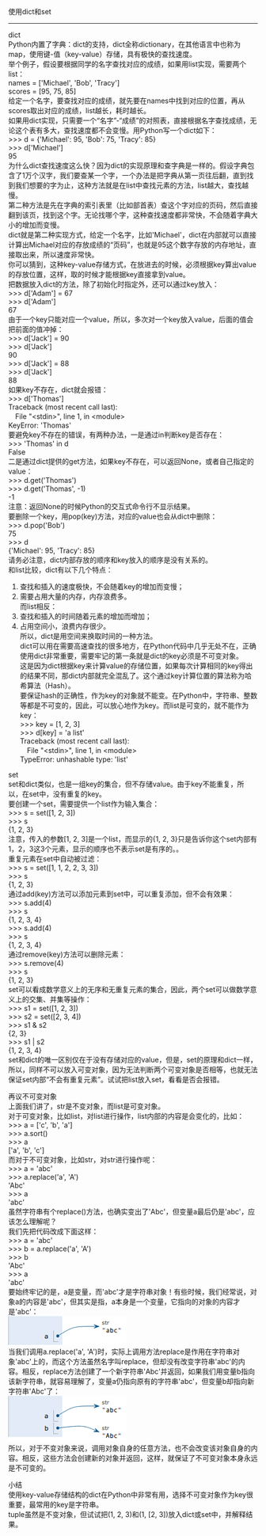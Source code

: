 使用dict和set  
________________________________________  
dict  
Python内置了字典：dict的支持，dict全称dictionary，在其他语言中也称为map，使用键-值（key-value）存储，具有极快的查找速度。  
举个例子，假设要根据同学的名字查找对应的成绩，如果用list实现，需要两个list：  
names = ['Michael', 'Bob', 'Tracy']  
scores = [95, 75, 85]  
给定一个名字，要查找对应的成绩，就先要在names中找到对应的位置，再从scores取出对应的成绩，list越长，耗时越长。  
如果用dict实现，只需要一个“名字”-“成绩”的对照表，直接根据名字查找成绩，无论这个表有多大，查找速度都不会变慢。用Python写一个dict如下：  
\>>> d = {'Michael': 95, 'Bob': 75, 'Tracy': 85}  
\>>> d['Michael']  
95  
为什么dict查找速度这么快？因为dict的实现原理和查字典是一样的。假设字典包含了1万个汉字，我们要查某一个字，一个办法是把字典从第一页往后翻，直到找到我们想要的字为止，这种方法就是在list中查找元素的方法，list越大，查找越慢。  
第二种方法是先在字典的索引表里（比如部首表）查这个字对应的页码，然后直接翻到该页，找到这个字。无论找哪个字，这种查找速度都非常快，不会随着字典大小的增加而变慢。  
dict就是第二种实现方式，给定一个名字，比如'Michael'，dict在内部就可以直接计算出Michael对应的存放成绩的“页码”，也就是95这个数字存放的内存地址，直接取出来，所以速度非常快。  
你可以猜到，这种key-value存储方式，在放进去的时候，必须根据key算出value的存放位置，这样，取的时候才能根据key直接拿到value。  
把数据放入dict的方法，除了初始化时指定外，还可以通过key放入：  
\>>> d['Adam'] = 67  
\>>> d['Adam']  
67  
由于一个key只能对应一个value，所以，多次对一个key放入value，后面的值会把前面的值冲掉：  
\>>> d['Jack'] = 90  
\>>> d['Jack']  
90  
\>>> d['Jack'] = 88  
\>>> d['Jack']  
88  
如果key不存在，dict就会报错：  
\>>> d['Thomas']  
Traceback (most recent call last):  
　File "\<stdin\>", line 1, in \<module\>  
KeyError: 'Thomas'  
要避免key不存在的错误，有两种办法，一是通过in判断key是否存在：  
\>>> 'Thomas' in d  
False  
二是通过dict提供的get方法，如果key不存在，可以返回None，或者自己指定的value：  
\>>> d.get('Thomas')  
\>>> d.get('Thomas', -1)  
-1  
注意：返回None的时候Python的交互式命令行不显示结果。  
要删除一个key，用pop(key)方法，对应的value也会从dict中删除：  
\>>> d.pop('Bob')  
75  
\>>> d  
{'Michael': 95, 'Tracy': 85}  
请务必注意，dict内部存放的顺序和key放入的顺序是没有关系的。  
和list比较，dict有以下几个特点：  
1.	查找和插入的速度极快，不会随着key的增加而变慢；  
2.	需要占用大量的内存，内存浪费多。  
而list相反：  
1.	查找和插入的时间随着元素的增加而增加；  
2.	占用空间小，浪费内存很少。  
所以，dict是用空间来换取时间的一种方法。  
dict可以用在需要高速查找的很多地方，在Python代码中几乎无处不在，正确使用dict非常重要，需要牢记的第一条就是dict的key必须是不可变对象。  
这是因为dict根据key来计算value的存储位置，如果每次计算相同的key得出的结果不同，那dict内部就完全混乱了。这个通过key计算位置的算法称为哈希算法（Hash）。  
要保证hash的正确性，作为key的对象就不能变。在Python中，字符串、整数等都是不可变的，因此，可以放心地作为key。而list是可变的，就不能作为key：  
\>>> key = [1, 2, 3]  
\>>> d[key] = 'a list'  
Traceback (most recent call last):  
　File "\<stdin\>", line 1, in \<module\>  
TypeError: unhashable type: 'list'  

set  
set和dict类似，也是一组key的集合，但不存储value。由于key不能重复，所以，在set中，没有重复的key。  
要创建一个set，需要提供一个list作为输入集合：  
\>>> s = set([1, 2, 3])  
\>>> s  
{1, 2, 3}  
注意，传入的参数[1, 2, 3]是一个list，而显示的{1, 2, 3}只是告诉你这个set内部有1，2，3这3个元素，显示的顺序也不表示set是有序的。。  
重复元素在set中自动被过滤：  
\>>> s = set([1, 1, 2, 2, 3, 3])  
\>>> s  
{1, 2, 3}  
通过add(key)方法可以添加元素到set中，可以重复添加，但不会有效果：  
\>>> s.add(4)  
\>>> s  
{1, 2, 3, 4}  
\>>> s.add(4)  
\>>> s  
{1, 2, 3, 4}  
通过remove(key)方法可以删除元素：  
\>>> s.remove(4)  
\>>> s  
{1, 2, 3}  
set可以看成数学意义上的无序和无重复元素的集合，因此，两个set可以做数学意义上的交集、并集等操作：  
\>>> s1 = set([1, 2, 3])  
\>>> s2 = set([2, 3, 4])  
\>>> s1 & s2  
{2, 3}  
\>>> s1 | s2  
{1, 2, 3, 4}  
set和dict的唯一区别仅在于没有存储对应的value，但是，set的原理和dict一样，所以，同样不可以放入可变对象，因为无法判断两个可变对象是否相等，也就无法保证set内部“不会有重复元素”。试试把list放入set，看看是否会报错。  

再议不可变对象  
上面我们讲了，str是不变对象，而list是可变对象。  
对于可变对象，比如list，对list进行操作，list内部的内容是会变化的，比如：  
\>>> a = ['c', 'b', 'a']  
\>>> a.sort()  
\>>> a  
['a', 'b', 'c']  
而对于不可变对象，比如str，对str进行操作呢：  
\>>> a = 'abc'  
\>>> a.replace('a', 'A')  
'Abc'  
\>>> a  
'abc'  
虽然字符串有个replace()方法，也确实变出了'Abc'，但变量a最后仍是'abc'，应该怎么理解呢？  
我们先把代码改成下面这样：  
\>>> a = 'abc'  
\>>> b = a.replace('a', 'A')  
\>>> b  
'Abc'  
\>>> a  
'abc'  
要始终牢记的是，a是变量，而'abc'才是字符串对象！有些时候，我们经常说，对象a的内容是'abc'，但其实是指，a本身是一个变量，它指向的对象的内容才是'abc'：  
![](photo/2-6p0.png)  
当我们调用a.replace('a', 'A')时，实际上调用方法replace是作用在字符串对象'abc'上的，而这个方法虽然名字叫replace，但却没有改变字符串'abc'的内容。相反，replace方法创建了一个新字符串'Abc'并返回，如果我们用变量b指向该新字符串，就容易理解了，变量a仍指向原有的字符串'abc'，但变量b却指向新字符串'Abc'了：  
![](photo/2-6p1.png)  
所以，对于不变对象来说，调用对象自身的任意方法，也不会改变该对象自身的内容。相反，这些方法会创建新的对象并返回，这样，就保证了不可变对象本身永远是不可变的。  

小结  
使用key-value存储结构的dict在Python中非常有用，选择不可变对象作为key很重要，最常用的key是字符串。  
tuple虽然是不变对象，但试试把(1, 2, 3)和(1, [2, 3])放入dict或set中，并解释结果。